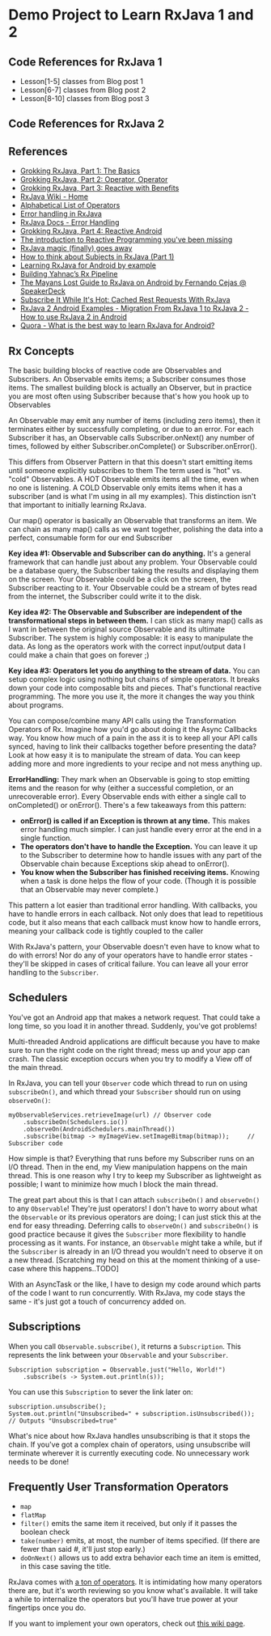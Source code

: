 # Demo Project to Learn RxJava 1 and 2

## Code References for RxJava 1
* Lesson[1-5] classes from Blog post 1
* Lesson[6-7] classes from Blog post 2
* Lesson[8-10] classes from Blog post 3

## Code References for RxJava 2

## References
* [Grokking RxJava, Part 1: The Basics](http://blog.danlew.net/2014/09/15/grokking-rxjava-part-1/)
* [Grokking RxJava, Part 2: Operator, Operator](http://blog.danlew.net/2014/09/22/grokking-rxjava-part-2/)
* [Grokking RxJava, Part 3: Reactive with Benefits](http://blog.danlew.net/2014/09/30/grokking-rxjava-part-3/)
* [RxJava Wiki - Home](https://github.com/ReactiveX/RxJava/wiki)
* [Alphabetical List of Operators](http://reactivex.io/documentation/operators.html#alphabetical)
* [Error handling in RxJava](http://blog.danlew.net/2015/12/08/error-handling-in-rxjava/)
* [RxJava Docs - Error Handling](https://github.com/ReactiveX/RxJava/wiki/Error-Handling)
* [Grokking RxJava, Part 4: Reactive Android](http://blog.danlew.net/2014/10/08/grokking-rxjava-part-4/)
* [The introduction to Reactive Programming you've been missing](https://gist.github.com/staltz/868e7e9bc2a7b8c1f754#the-introduction-to-reactive-programming-youve-been-missing)
* [RxJava magic (finally) goes away](http://konmik.com/post/rxjava_magic_finally_goes_away/)
* [How to think about Subjects in RxJava (Part 1)](https://tech.instacart.com/how-to-think-about-subjects-in-rxjava-part-1-ca509b981020)
* [Learning RxJava for Android by example](https://github.com/kaushikgopal/RxJava-Android-Samples)
* [Building Yahnac’s Rx Pipeline](http://www.malmstein.com/blog/2015/04/05/yahnacs-rx-pipeline/)
* [The Mayans Lost Guide to RxJava on Android by Fernando Cejas @ SpeakerDeck](https://speakerdeck.com/android10/the-mayans-lost-guide-to-rxjava-on-android)
* [Subscribe It While It's Hot: Cached Rest Requests With RxJava](http://fedepaol.github.io/blog/2016/01/01/cached-rest-requests-with-rxjava/?utm_source=androiddevdigest)
* [RxJava 2 Android Examples - Migration From RxJava 1 to RxJava 2 - How to use RxJava 2 in Android](https://github.com/amitshekhariitbhu/RxJava2-Android-Samples)
* [Quora - What is the best way to learn RxJava for Android?](https://www.quora.com/What-is-the-best-way-to-learn-RxJava-for-Android)



## Rx Concepts

The basic building blocks of reactive code are Observables and Subscribers. 
An Observable emits items; a Subscriber consumes those items.
The smallest building block is actually an Observer, but in practice you are most often using Subscriber because that's how you hook up to Observables
 
An Observable may emit any number of items (including zero items), then it terminates either by successfully completing, or due to an error.
For each Subscriber it has, an Observable calls Subscriber.onNext() any number of times, followed by either Subscriber.onComplete() or Subscriber.onError().

This differs from Observer Pattern in that this doesn't start emitting items until someone explicitly subscribes to them
The term used is "hot" vs. "cold" Observables.
A HOT Observable emits items all the time, even when no one is listening.
A COLD Observable only emits items when it has a subscriber (and is what I'm using in all my examples).
This distinction isn't that important to initially learning RxJava.
 
Our map() operator is basically an Observable that transforms an item.
We can chain as many map() calls as we want together, polishing the data into a perfect, consumable form for our end Subscriber
 
**Key idea #1: Observable and Subscriber can do anything.**
It's a general framework that can handle just about any problem.
Your Observable could be a database query, the Subscriber taking the results and displaying them on the screen.
Your Observable could be a click on the screen, the Subscriber reacting to it.
Your Observable could be a stream of bytes read from the internet, the Subscriber could write it to the disk.

**Key idea #2: The Observable and Subscriber are independent of the transformational steps in between them.**
I can stick as many map() calls as I want in between the original source Observable and its ultimate Subscriber.
The system is highly composable: it is easy to manipulate the data.
As long as the operators work with the correct input/output data I could make a chain that goes on forever ;)

**Key idea #3: Operators let you do anything to the stream of data.**
You can setup complex logic using nothing but chains of simple operators.
It breaks down your code into composable bits and pieces.
That's functional reactive programming. The more you use it, the more it changes the way you think about programs.

You can compose/combine many API calls using the Transformation Operators of Rx.
Imagine how you'd go about doing it the Async Callbacks way. You know how much of a pain in the ass it is to keep all your API calls synced, having to link their callbacks together before presenting the data?
Look at how easy it is to manipulate the stream of data.
You can keep adding more and more ingredients to your recipe and not mess anything up.

**ErrorHandling:** They mark when an Observable is going to stop emitting items and the reason for why (either a successful completion, or an unrecoverable error).
Every Observable ends with either a single call to onCompleted() or onError().
There's a few takeaways from this pattern:
* **onError() is called if an Exception is thrown at any time.** This makes error handling much simpler. I can just handle every error at the end in a single function.
* **The operators don't have to handle the Exception.** You can leave it up to the Subscriber to determine how to handle issues with any part of the Observable chain because Exceptions skip ahead to onError().
* **You know when the Subscriber has finished receiving items.** Knowing when a task is done helps the flow of your code. (Though it is possible that an Observable may never complete.)

This pattern a lot easier than traditional error handling. 
With callbacks, you have to handle errors in each callback. 
Not only does that lead to repetitious code, but it also means that each callback must know how to handle errors, 
meaning your callback code is tightly coupled to the caller

With RxJava's pattern, your Observable doesn't even have to know what to do with errors! 
Nor do any of your operators have to handle error states - they'll be skipped in cases of critical failure. 
You can leave all your error handling to the `Subscriber`.

## Schedulers

You've got an Android app that makes a network request. 
That could take a long time, so you load it in another thread. Suddenly, you've got problems!

Multi-threaded Android applications are difficult because you have to make sure to run the right code on the right thread; 
mess up and your app can crash. The classic exception occurs when you try to modify a View off of the main thread.

In RxJava, you can tell your `Observer` code which thread to run on using `subscribeOn()`, 
and which thread your `Subscriber` should run on using `observeOn()`:
```
myObservableServices.retrieveImage(url) // Observer code
    .subscribeOn(Schedulers.io())
    .observeOn(AndroidSchedulers.mainThread())
    .subscribe(bitmap -> myImageView.setImageBitmap(bitmap));     // Subscriber code
```

How simple is that? Everything that runs before my Subscriber runs on an I/O thread. 
Then in the end, my View manipulation happens on the main thread. 
This is one reason why I try to keep my Subscriber as lightweight as possible; 
I want to minimize how much I block the main thread.

The great part about this is that I can attach `subscribeOn()` and `observeOn()` to any `Observable`! 
They're just operators! I don't have to worry about what the `Observable` or its previous operators are doing;
I can just stick this at the end for easy threading. 
Deferring calls to `observeOn()` and `subscribeOn()` is good practice because it gives the `Subscriber` more flexibility to handle processing as it wants. 
For instance, an `Observable` might take a while, but if the `Subscriber` is already in an I/O thread you wouldn't need to observe it on a new thread.
[Scratching my head on this at the moment thinking of a use-case where this happens..TODO]

With an AsyncTask or the like, I have to design my code around which parts of the code I want to run concurrently. 
With RxJava, my code stays the same - it's just got a touch of concurrency added on.

## Subscriptions

When you call `Observable.subscribe()`, it returns a `Subscription`. 
This represents the link between your `Observable` and your `Subscriber`.
```
Subscription subscription = Observable.just("Hello, World!")
    .subscribe(s -> System.out.println(s));
```    

You can use this `Subscription` to sever the link later on:
```
subscription.unsubscribe();
System.out.println("Unsubscribed=" + subscription.isUnsubscribed());
// Outputs "Unsubscribed=true"
```

What's nice about how RxJava handles unsubscribing is that it stops the chain. 
If you've got a complex chain of operators, using unsubscribe will terminate wherever it is currently executing code. 
No unnecessary work needs to be done!

## Frequently User Transformation Operators

* `map`
* `flatMap`
* `filter()` emits the same item it received, but only if it passes the boolean check
* `take(number)` emits, at most, the number of items specified. (If there are fewer than said #, it'll just stop early.)
* `doOnNext()` allows us to add extra behavior each time an item is emitted, in this case saving the title.

RxJava comes with [a ton of operators](https://github.com/ReactiveX/RxJava/wiki/Alphabetical-List-of-Observable-Operators).
It is intimidating how many operators there are, but it's worth reviewing so you know what's available.
It will take a while to internalize the operators but you'll have true power at your fingertips once you do.

If you want to implement your own operators, check out [this wiki page](https://github.com/ReactiveX/RxJava/wiki/Implementing-Your-Own-Operators).